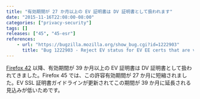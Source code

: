 ```yaml
---
title: "有効期間が 27 か月以上の EV 証明書は DV 証明書として扱われます"
date: "2015-11-16T22:08:00-08:00"
categories: ["privacy-security"]
tags: []
releases: ["45", "45-esr"]
references:
    - url: "https://bugzilla.mozilla.org/show_bug.cgi?id=1222903"
      title: "Bug 1222903 - Reject EV status for EV EE certs that are valid for longer than 27 months as well"
---
```

[Firefox 42](https://www.fxsitecompat.dev/ja/docs/2015/ev-certs-with-overly-long-validity-periods-will-be-treated-as-dv-certs/) 以降、有効期間が 39 か月以上の EV 証明書は DV 証明書として扱われてきました。Firefox 45 では、この許容有効期間が 27 か月に短縮されました。EV SSL 証明書ガイドラインが更新されてこの期間が 39 か月に延長される見込みが低いためです。
